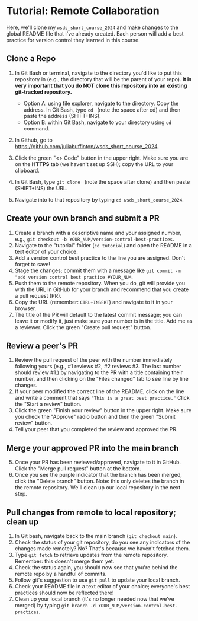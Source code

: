 # Tutorial: Remote Collaboration 

Here, we'll clone my `wsds_short_course_2024` and make changes to the global README file that I've already created. Each person will add a best practice for version control they learned in this course.

## Clone a Repo

1. In Git Bash or terminal, navigate to the directory you'd like to put this repository in (e.g., the directory that will be the parent of your repo). **It is very important that you do NOT clone this repository into an existing git-tracked repository.**

    - Option A: using file explorer, navigate to the directory. Copy the address. In Git Bash, type `cd ` (note the space after cd) and then paste the address (SHIFT+INS).
    - Option B: within Git Bash, navigate to your directory using `cd ` command.

2. In Github, go to https://github.com/juliabuffinton/wsds_short_course_2024.
3. Click the green "<> Code" button in the upper right. Make sure you are on the **HTTPS** tab (we haven't set up SSH); copy the URL to your clipboard.
4. In Git Bash, type `git clone ` (note the space after clone) and then paste (SHIFT+INS) the URL. 
5. Navigate into to that repository by typing `cd wsds_short_course_2024`.

## Create your own branch and submit a PR

1. Create a branch with a descriptive name and your assigned number, e.g., `git checkout -b YOUR_NUM/version-control-best-practices`.
2. Navigate to the "tutorial" folder (`cd tutorial`) and open the README in a text editor of your choice. 
3. Add a version control best practice to the line you are assigned. Don't forget to save!
4. Stage the changes; commit them with a message like `git commit -m "add version control best practice #YOUR_NUM`.
5. Push them to the remote repository. When you do, git will provide you with the URL in GitHub for your branch and recommend that you create a pull request (PR). 
6. Copy the URL (remember: `CTRL+INSERT`) and navigate to it in your browser.
7. The title of the PR will default to the latest commit message; you can leave it or modify it, just make sure your number is in the title. Add me as a reviewer. Click the green "Create pull request" button.

## Review a peer's PR
1. Review the pull request of the peer with the number immediately following yours (e.g., #1 reviews #2, #2 reviews #3. The last number should review #1.) by navigating to the PR with a title containing their number, and then clicking on the "Files changed" tab to see line by line changes. 
2. If your peer modified the correct line of the README, click on the line and write a comment that says `"This is a great best practice."` Click the "Start a review" button.
3. Click the green "Finish your review" button in the upper right. Make sure you check the "Approve" radio button and then the green "Submit review" button. 
4. Tell your peer that you completed the review and approved the PR. 

## Merge your approved PR into the main branch
5. Once your PR has been reviewed/approved, navigate to it in GitHub. Click the "Merge pull request" button at the bottom.
6. Once you see the purple indicator that the branch has been merged, click the "Delete branch" button. Note: this only deletes the branch in the remote repository. We'll clean up our local repository in the next step.

## Pull changes from remote to local repository; clean up

1. In Git bash, navigate back to the main branch (`git checkout main`).
2. Check the status of your git repository, do you see any indicators of the changes made remotely? No? That's because we haven't fetched them.
3. Type `git fetch` to retrieve updates from the remote repository. Remember: this doesn't merge them yet.
4. Check the status again, you should now see that you're behind the remote repo by a handful of commits.
5. Follow git's suggestion to use `git pull` to update your local branch.
6. Check your README file in a text editor of your choice; everyone's best practices should now be reflected there!
7. Clean up your local branch (it's no longer needed now that we've merged) by typing `git branch -d YOUR_NUM/version-control-best-practices`.